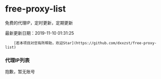 # free-proxy-list

免费的代理IP，定时更新，定期更新

最新更新日期：2019-11-10 01:31:25 

 
        [若本项目对您有所帮助，欢迎Star](https://github.com/dxxzst/free-proxy-list) 

 ### 代理IP列表

抱歉，暂无账号

>
